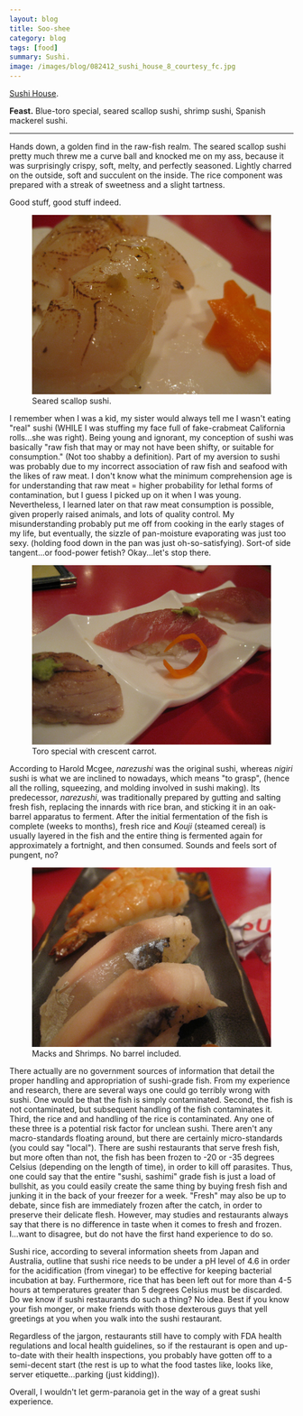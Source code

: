 ```yaml
---
layout: blog
title: Soo-shee
category: blog
tags: [food]  
summary: Sushi.
image: /images/blog/082412_sushi_house_8_courtesy_fc.jpg
---
```


[Sushi House](http://www.yelp.com/biz/sushi-house-los-angeles).

**Feast.** Blue-toro special, seared scallop sushi, shrimp sushi, Spanish mackerel sushi.

---

Hands down, a golden find in the raw-fish realm. The seared scallop sushi pretty much threw me a curve ball and knocked me on my ass, because it was surprisingly crispy, soft, melty, and perfectly seasoned. Lightly charred on the outside, soft and succulent on the inside. The rice component was prepared with a streak of sweetness and a slight tartness.

Good stuff, good stuff indeed.

<figure>
    <img src="/images/blog/082412_sushi_house_8_courtesy_fc.jpg"></img>
    <figcaption>Seared scallop sushi.</figcaption>
</figure>

I remember when I was a kid, my sister would always tell me I wasn't eating "real" sushi (WHILE I was stuffing my face full of fake-crabmeat California rolls...she was right). Being young and ignorant, my conception of sushi was basically "raw fish that may or may not have been shifty, or suitable for consumption." (Not too shabby a definition). Part of my aversion to sushi was probably due to my incorrect association of raw fish and seafood with the likes of raw meat. I don't know what the minimum comprehension age is for understanding that raw meat = higher probability for lethal forms of contamination, but I guess I picked up on it when I was young. Nevertheless, I learned later on that raw meat consumption is possible, given properly raised animals, and lots of quality control. My misunderstanding probably put me off from cooking in the early stages of my life, but eventually, the sizzle of pan-moisture evaporating was just too sexy. (holding food down in the pan was just oh-so-satisfying). Sort-of side tangent...or food-power fetish? Okay...let's stop there.

<figure>
    <img src="/images/blog/082412_sushi_house_4_courtesy_fc.jpg"></img>
    <figcaption>Toro special with crescent carrot.</figcaption>
</figure>

According to Harold Mcgee, *narezushi* was the original sushi, whereas *nigiri* sushi is what we are inclined to nowadays, which means "to grasp", (hence all the rolling, squeezing, and molding involved in sushi making). Its predecessor, *narezushi*, was traditionally prepared by gutting and salting fresh fish, replacing the innards with rice bran, and sticking it in an oak-barrel apparatus to ferment. After the initial fermentation of the fish is complete (weeks to months), fresh rice and *Kouji* (steamed cereal) is usually layered in the fish and the entire thing is fermented again for approximately a fortnight, and then consumed. Sounds and feels sort of pungent, no?

<figure>
    <img src="/images/blog/082412_sushi_house_5_courtesy_fc.jpg"></img>
    <figcaption>Macks and Shrimps. No barrel included.</figcaption>
</figure>

There actually are no government sources of information that detail the proper handling and appropriation of sushi-grade fish. From my experience and research, there are several ways one could go terribly wrong with sushi. One would be that the fish is simply contaminated. Second, the fish is not contaminated, but subsequent handling of the fish contaminates it. Third, the rice and and handling of the rice is contaminated. Any one of these three is a potential risk factor for unclean sushi. There aren't any macro-standards floating around, but there are certainly micro-standards (you could say "local"). There are sushi restaurants that serve fresh fish, but more often than not, the fish has been frozen to -20 or -35 degrees Celsius (depending on the length of time), in order to kill off parasites. Thus, one could say that the entire "sushi, sashimi" grade fish is just a load of bullshit, as you could easily create the same thing by buying fresh fish and junking it in the back of your freezer for a week. "Fresh" may also be up to debate, since fish are immediately frozen after the catch, in order to preserve their delicate flesh. However, may studies and restaurants always say that there is no difference in taste when it comes to fresh and frozen. I...want to disagree, but do not have the first hand experience to do so.

Sushi rice, according to several information sheets from Japan and Australia, outline that sushi rice needs to be under a pH level of 4.6 in order for the acidification (from vinegar) to be effective for keeping bacterial incubation at bay. Furthermore, rice that has been left out for more than 4-5 hours at temperatures greater than 5 degrees Celsius must be discarded. Do we know if sushi restaurants do such a thing? No idea. Best if you know your fish monger, or make friends with those dexterous guys that yell greetings at you when you walk into the sushi restaurant.

Regardless of the jargon, restaurants still have to comply with FDA health regulations and local health guidelines, so if the restaurant is open and up-to-date with their health inspections, you probably have gotten off to a semi-decent start (the rest is up to what the food tastes like, looks like, server etiquette...parking (just kidding)).

Overall, I wouldn't let germ-paranoia get in the way of a great sushi experience.
